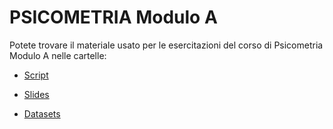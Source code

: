 # PSICOMETRIA Modulo A

Potete trovare il materiale usato per le esercitazioni del corso di Psicometria Modulo A nelle cartelle:

 - [Script](https://github.com/angeella/Psicometria_Mod_A/tree/main/Script)
 
 - [Slides](https://github.com/angeella/Psicometria_Mod_A/blob/main/IntRoduzione_a_R.pdf)
 
 - [Datasets](https://github.com/angeella/Psicometria_Mod_A/tree/main/Datasets)


